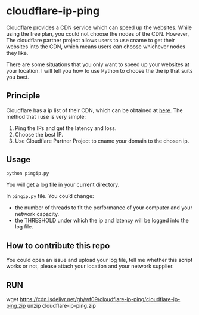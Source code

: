 # cloudflare-ip-ping
Cloudflare provides a CDN service which can speed up the websites. While using the free plan, you could not choose the nodes of the CDN. However, The cloudflare partner project allows users to use cname to get their websites into the CDN, which means users can choose whichever nodes they like.

There are some situations that you only want to speed up your websites at your location. I will tell you how to use Python to choose the the ip that suits you best.

## Principle
Cloudflare has a ip list of their CDN, which can be obtained at [here](https://www.cloudflare.com/ips/). The method that i use is very simple:

1. Ping the IPs and get the latency and loss. 
2. Choose the best IP.
3. Use Cloudflare Partner Project to cname your domain to the chosen ip.

## Usage

```bash 
python pingip.py
```

You will get a log file in your current directory.

In `pingip.py` file. You could change:

 - the number of threads to fit the performance of your computer and your network capacity.
 - the THRESHOLD under which the ip and latency will be logged into the log file.

 ## How to contribute this repo
 You could open an issue and upload your log file, tell me whether this script works or not, please attach your location and your network supplier.
 
 ## RUN
 wget https://cdn.jsdelivr.net/gh/wf09/cloudflare-ip-ping/cloudflare-ip-ping.zip
 unzip cloudflare-ip-ping.zip
 
